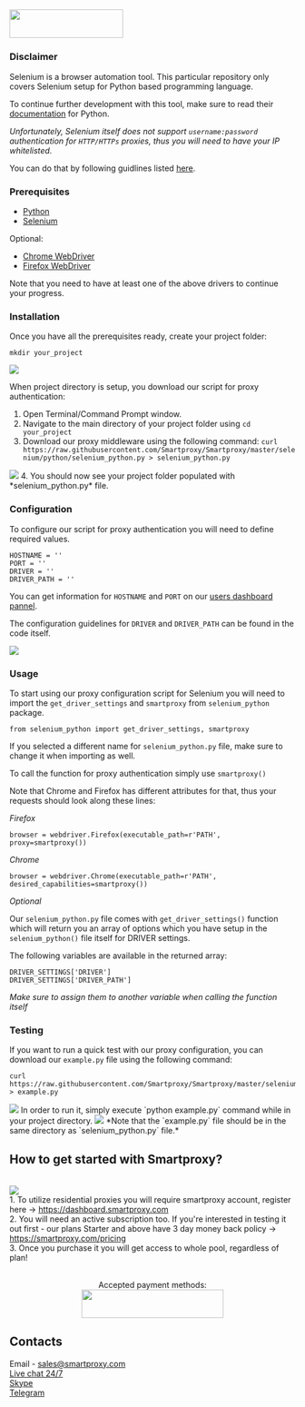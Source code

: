 ## <img src="https://smartproxy.com/wp-content/themes/smartproxy/images/smartproxy-logo.svg" alt="" width="200" height="50"> 

### Disclaimer

Selenium is a browser automation tool. This particular repository only covers Selenium setup for Python based programming language.

To continue further development with this tool, make sure to read their [documentation](https://selenium-python.readthedocs.io/) for Python.

*Unfortunately, Selenium itself does not support `username:password` authentication for `HTTP/HTTPs` proxies, thus you will need to have your IP whitelisted.*

You can do that by following guidlines listed [here](http://help.smartproxy.com/article/how-to-manage-whitelisted-ips/).

### Prerequisites

- [Python](https://www.python.org/downloads/)
- [Selenium](https://seleniumhq.github.io/selenium/docs/api/py/index.html#installing)

Optional:
- [Chrome WebDriver](https://sites.google.com/a/chromium.org/chromedriver/downloads)
- [Firefox WebDriver](https://github.com/mozilla/geckodriver/releases)

Note that you need to have at least one of the above drivers to continue your progress.

### Installation

Once you have all the prerequisites ready, create your project folder:

```
mkdir your_project
```
<img src="https://i.imgur.com/6US2PJs.png">

When project directory is setup, you download our script for proxy authentication:

1. Open Terminal/Command Prompt window.
2. Navigate to the main directory of your project folder using `cd your_project`
3. Download our proxy middleware using the following command: `curl https://raw.githubusercontent.com/Smartproxy/Smartproxy/master/selenium/python/selenium_python.py > selenium_python.py`
<img src="https://i.imgur.com/PBHO2wF.png">
4. You should now see your project folder populated with *selenium_python.py* file.


### Configuration

To configure our script for proxy authentication you will need to define required values.

```
HOSTNAME = ''
PORT = ''
DRIVER = ''
DRIVER_PATH = ''
```

You can get information for `HOSTNAME` and `PORT` on our [users dashboard pannel](https://dashboard.smartproxy.com/).

The configuration guidelines for `DRIVER` and `DRIVER_PATH` can be found in the code itself.

<img src="https://i.imgur.com/JrexozP.png">

### Usage

To start using our proxy configuration script for Selenium you will need to import the `get_driver_settings` and `smartproxy` from `selenium_python` package.

```
from selenium_python import get_driver_settings, smartproxy
```

If you selected a different name for `selenium_python.py` file, make sure to change it when importing as well.

To call the function for proxy authentication simply use `smartproxy()`

Note that Chrome and Firefox has different attributes for that, thus your requests should look along these lines:

*Firefox*

```
browser = webdriver.Firefox(executable_path=r'PATH', proxy=smartproxy())
```

*Chrome*

```
browser = webdriver.Chrome(executable_path=r'PATH', desired_capabilities=smartproxy())
```

*Optional*

Our `selenium_python.py` file comes with `get_driver_settings()` function which will return you an array of options which you have setup in the `selenium_python()` file itself for DRIVER settings.

The following variables are available in the returned array:

```
DRIVER_SETTINGS['DRIVER']
DRIVER_SETTINGS['DRIVER_PATH']
```

*Make sure to assign them to another variable when calling the function itself*

### Testing

If you want to run a quick test with our proxy configuration, you can download our `example.py` file using the following command:

```
curl https://raw.githubusercontent.com/Smartproxy/Smartproxy/master/selenium/python/example.py > example.py
```
<img src="https://i.imgur.com/5LCa6de.png">
In order to run it, simply execute `python example.py` command while in your project directory.
<img src="https://i.imgur.com/BFzywfC.png">
*Note that the `example.py` file should be in the same directory as `selenium_python.py` file.*

## How to get started with Smartproxy?
<br><img src="https://smartproxy.com/wp-content/uploads/2019/02/order-smartproxy.png">
<br> 1. To utilize residential proxies you will require smartproxy account, register here -> https://dashboard.smartproxy.com
<br> 2. You will need an active subscription too. If you're interested in testing it out first - our plans Starter and above have 3 day money back policy -> https://smartproxy.com/pricing
<br> 3. Once you purchase it you will get access to whole pool, regardless of plan!
<br><br><center>Accepted payment methods:
<br><img src="https://smartproxy.com/wp-content/uploads/2018/09/payment-methods-smartproxy-residential-rotating-proxies.svg" alt="" width="250" height="50"></center>

## Contacts
Email - sales@smartproxy.com
<br><a href="https://smartproxy.com">Live chat 24/7</a>
<br><a href="https://join.skype.com/invite/bZDHw4NZg2G9">Skype</a>
<br><a href="https://t.me/smartproxy_com">Telegram</a>
